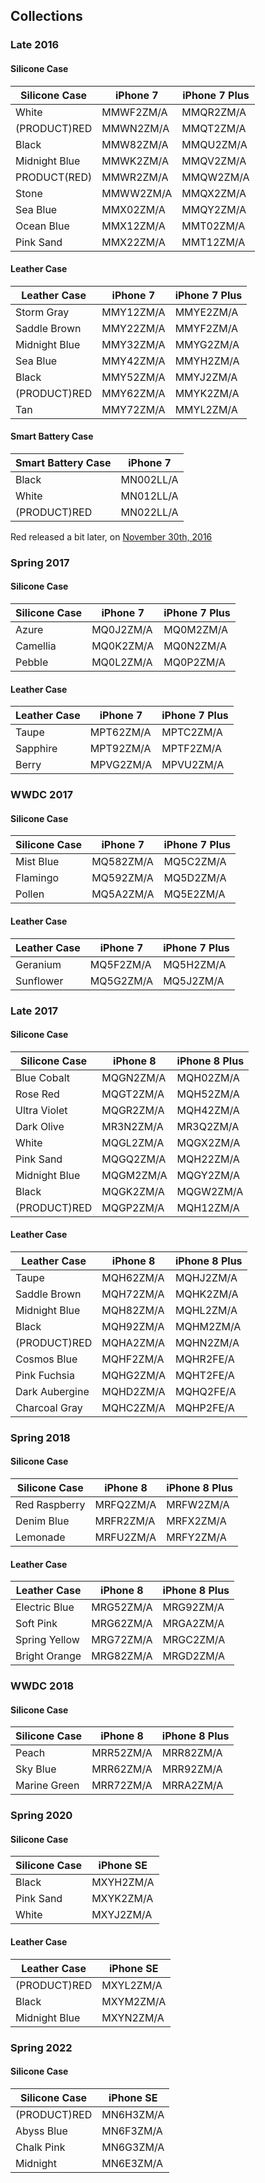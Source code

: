 ## Collections

### Late 2016

#### Silicone Case

| Silicone Case | iPhone 7  | iPhone 7 Plus |
| ------------- | --------- | ------------- |
| White         | MMWF2ZM/A | MMQR2ZM/A     |
| (PRODUCT)RED  | MMWN2ZM/A | MMQT2ZM/A     |
| Black         | MMW82ZM/A | MMQU2ZM/A     |
| Midnight Blue | MMWK2ZM/A | MMQV2ZM/A     |
| PRODUCT(RED)  | MMWR2ZM/A | MMQW2ZM/A     |
| Stone         | MMWW2ZM/A | MMQX2ZM/A     |
| Sea Blue      | MMX02ZM/A | MMQY2ZM/A     |
| Ocean Blue    | MMX12ZM/A | MMT02ZM/A     |
| Pink Sand     | MMX22ZM/A | MMT12ZM/A     |

#### Leather Case

| Leather Case  | iPhone 7  | iPhone 7 Plus |
| ------------- | --------- | ------------- |
| Storm Gray    | MMY12ZM/A | MMYE2ZM/A     |
| Saddle Brown  | MMY22ZM/A | MMYF2ZM/A     |
| Midnight Blue | MMY32ZM/A | MMYG2ZM/A     |
| Sea Blue      | MMY42ZM/A | MMYH2ZM/A     |
| Black         | MMY52ZM/A | MMYJ2ZM/A     |
| (PRODUCT)RED  | MMY62ZM/A | MMYK2ZM/A     |
| Tan           | MMY72ZM/A | MMYL2ZM/A     |

#### Smart Battery Case

| Smart Battery Case | iPhone 7  |
| ------------------ | --------- |
| Black              | MN002LL/A |
| White              | MN012LL/A |
| (PRODUCT)RED       | MN022LL/A |

Red released a bit later, on [November 30th, 2016](https://www.apple.com/newsroom/2016/11/apple-turns-red-with-more-ways-than-ever-to-join-the-fight-against-aids/)

### Spring 2017

#### Silicone Case

| Silicone Case | iPhone 7  | iPhone 7 Plus |
| ------------- | --------- | ------------- |
| Azure         | MQ0J2ZM/A | MQ0M2ZM/A     |
| Camellia      | MQ0K2ZM/A | MQ0N2ZM/A     |
| Pebble        | MQ0L2ZM/A | MQ0P2ZM/A     |

#### Leather Case

| Leather Case | iPhone 7  | iPhone 7 Plus |
| ------------ | --------- | ------------- |
| Taupe        | MPT62ZM/A | MPTC2ZM/A     |
| Sapphire     | MPT92ZM/A | MPTF2ZM/A     |
| Berry        | MPVG2ZM/A | MPVU2ZM/A     |

### WWDC 2017

#### Silicone Case

| Silicone Case | iPhone 7  | iPhone 7 Plus |
| ------------- | --------- | ------------- |
| Mist Blue     | MQ582ZM/A | MQ5C2ZM/A     |
| Flamingo      | MQ592ZM/A | MQ5D2ZM/A     |
| Pollen        | MQ5A2ZM/A | MQ5E2ZM/A     |

#### Leather Case

| Leather Case | iPhone 7  | iPhone 7 Plus |
| ------------ | --------- | ------------- |
| Geranium     | MQ5F2ZM/A | MQ5H2ZM/A     |
| Sunflower    | MQ5G2ZM/A | MQ5J2ZM/A     |

### Late 2017

#### Silicone Case

| Silicone Case | iPhone 8  | iPhone 8 Plus |
| ------------- | --------- | ------------- |
| Blue Cobalt   | MQGN2ZM/A | MQH02ZM/A     |
| Rose Red      | MQGT2ZM/A | MQH52ZM/A     |
| Ultra Violet  | MQGR2ZM/A | MQH42ZM/A     |
| Dark Olive    | MR3N2ZM/A | MR3Q2ZM/A     |
| White         | MQGL2ZM/A | MQGX2ZM/A     |
| Pink Sand     | MQGQ2ZM/A | MQH22ZM/A     |
| Midnight Blue | MQGM2ZM/A | MQGY2ZM/A     |
| Black         | MQGK2ZM/A | MQGW2ZM/A     |
| (PRODUCT)RED  | MQGP2ZM/A | MQH12ZM/A     |

#### Leather Case

| Leather Case   | iPhone 8  | iPhone 8 Plus |
| -------------- | --------- | ------------- |
| Taupe          | MQH62ZM/A | MQHJ2ZM/A     |
| Saddle Brown   | MQH72ZM/A | MQHK2ZM/A     |
| Midnight Blue  | MQH82ZM/A | MQHL2ZM/A     |
| Black          | MQH92ZM/A | MQHM2ZM/A     |
| (PRODUCT)RED   | MQHA2ZM/A | MQHN2ZM/A     |
| Cosmos Blue    | MQHF2ZM/A | MQHR2FE/A     |
| Pink Fuchsia   | MQHG2ZM/A | MQHT2FE/A     |
| Dark Aubergine | MQHD2ZM/A | MQHQ2FE/A     |
| Charcoal Gray  | MQHC2ZM/A | MQHP2FE/A     |

### Spring 2018

#### Silicone Case

| Silicone Case | iPhone 8  | iPhone 8 Plus |
| ------------- | --------- | ------------- |
| Red Raspberry | MRFQ2ZM/A | MRFW2ZM/A     |
| Denim Blue    | MRFR2ZM/A | MRFX2ZM/A     |
| Lemonade      | MRFU2ZM/A | MRFY2ZM/A     |

#### Leather Case

| Leather Case  | iPhone 8  | iPhone 8 Plus |
| ------------- | --------- | ------------- |
| Electric Blue | MRG52ZM/A | MRG92ZM/A     |
| Soft Pink     | MRG62ZM/A | MRGA2ZM/A     |
| Spring Yellow | MRG72ZM/A | MRGC2ZM/A     |
| Bright Orange | MRG82ZM/A | MRGD2ZM/A     |

### WWDC 2018

#### Silicone Case

| Silicone Case | iPhone 8  | iPhone 8 Plus |
| ------------- | --------- | ------------- |
| Peach         | MRR52ZM/A | MRR82ZM/A     |
| Sky Blue      | MRR62ZM/A | MRR92ZM/A     |
| Marine Green  | MRR72ZM/A | MRRA2ZM/A     |

### Spring 2020

#### Silicone Case

| Silicone Case | iPhone SE |
| ------------- | --------- |
| Black         | MXYH2ZM/A |
| Pink Sand     | MXYK2ZM/A |
| White         | MXYJ2ZM/A |

#### Leather Case

| Leather Case  | iPhone SE |
| ------------- | --------- |
| (PRODUCT)RED  | MXYL2ZM/A |
| Black         | MXYM2ZM/A |
| Midnight Blue | MXYN2ZM/A |

### Spring 2022

#### Silicone Case

| Silicone Case | iPhone SE |
| ------------- | --------- |
| (PRODUCT)RED  | MN6H3ZM/A |
| Abyss Blue    | MN6F3ZM/A |
| Chalk Pink    | MN6G3ZM/A |
| Midnight      | MN6E3ZM/A |
